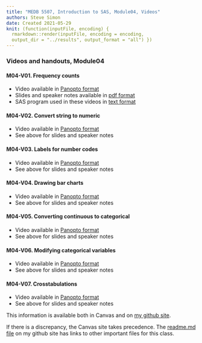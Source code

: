 ```yaml
---
title: "MEDB 5507, Introduction to SAS, Module04, Videos"
authors: Steve Simon
date: Created 2021-05-29
knit: (function(inputFile, encoding) {
  rmarkdown::render(inputFile, encoding = encoding,
  output_dir = "../results", output_format = "all") }) 
---
```


### Videos and handouts, Module04

#### M04-V01. Frequency counts

+ Video available in [Panopto format][m04v01]
+ Slides and speaker notes available in [pdf format][git1]
+ SAS program used in these videos in [text format][git2]

#### M04-V02. Convert string to numeric

+ Video available in [Panopto format][m04v02]
+ See above for slides and speaker notes

#### M04-V03. Labels for number codes
+ Video available in [Panopto format][m04v03]
+ See above for slides and speaker notes

#### M04-V04. Drawing bar charts
+ Video available in [Panopto format][m04v04]
+ See above for slides and speaker notes

#### M04-V05. Converting continuous to categorical
+ Video available in [Panopto format][m04v05]
+ See above for slides and speaker notes

#### M04-V06. Modifying categorical variables
+ Video available in [Panopto format][m04v06]
+ See above for slides and speaker notes

#### M04-V07. Crosstabulations
+ Video available in [Panopto format][m04v07]
+ See above for slides and speaker notes

<!---my git--->
This information is available both in Canvas and on [my github site][thisf].

If there is a discrepancy, the Canvas site takes precedence. The [readme.md file][mygit] on my github site has links to other important files for this class.

[thisf]: https://github.com/pmean/introduction-to-sas/blob/master/modules/5507-04-videos.md
[mygit]: https://github.com/pmean/introduction-to-sas/blob/master/README.md
<!---my git--->

[git1]: https://github.com/pmean/introduction-to-SAS/blob/master/results/m04-5507-simon-slides-and-speaker-notes.pdf
[git2]: https://github.com/pmean/introduction-to-SAS/blob/master/src/m04-5507-simon-categorical-variables.sas

[m04v01]: https://umsystem.hosted.panopto.com/Panopto/Pages/Viewer.aspx?id=746cc8d9-c4f9-42ea-a043-ad640159e272
[m04v02]: https://umsystem.hosted.panopto.com/Panopto/Pages/Viewer.aspx?id=3877b83b-33ec-4550-8e62-ad64015b9b0b
[m04v03]: https://umsystem.hosted.panopto.com/Panopto/Pages/Viewer.aspx?id=86f5eee5-87ae-4ad4-95ee-ad64015dbf0a
[m04v04]: https://umsystem.hosted.panopto.com/Panopto/Pages/Viewer.aspx?id=894ff2ca-2cbe-49a2-a5fa-ad64015f1396
[m04v05]: https://umsystem.hosted.panopto.com/Panopto/Pages/Viewer.aspx?id=51ae4c86-ca1b-4964-b5bb-ad6401617818
[m04v06]: https://umsystem.hosted.panopto.com/Panopto/Pages/Viewer.aspx?id=639a8277-6177-4fc5-84ec-ad640164d171
[m04v07]: https://umsystem.hosted.panopto.com/Panopto/Pages/Viewer.aspx?id=60c17371-49ee-41f0-ba40-ad64016679e1
